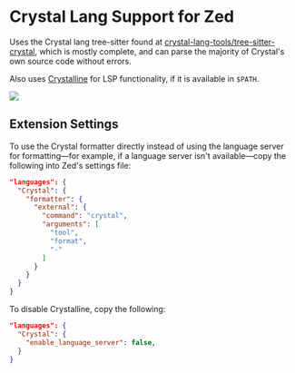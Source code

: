 # Crystal Lang Support for Zed

Uses the Crystal lang tree-sitter found at [crystal-lang-tools/tree-sitter-crystal](https://github.com/crystal-lang-tools/tree-sitter-crystal),
which is mostly complete, and can parse the majority of Crystal's own source code without errors.

Also uses [Crystalline](https://github.com/elbywan/crystalline) for LSP functionality, if it is available in `$PATH`.

![](./assets/image.png)

## Extension Settings

To use the Crystal formatter directly instead of using the language server for formatting—for example, if a language server isn't available—copy the following into Zed's settings file:

```json
"languages": {
  "Crystal": {
    "formatter": {
      "external": {
        "command": "crystal",
        "arguments": [
          "tool",
          "format",
          "-"
        ]
      }
    }
  }
}
```

To disable Crystalline, copy the following:

```json
"languages": {
  "Crystal": {
    "enable_language_server": false,
  }
}
```
